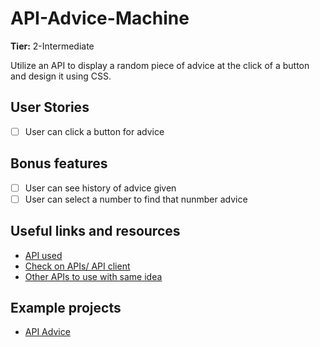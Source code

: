 # API-Advice-Machine

**Tier:** 2-Intermediate

Utilize an API to display a random piece of advice at the click of a button and design it using CSS. 


## User Stories

-   [ ] User can click a button for advice

## Bonus features

-   [ ] User can see history of advice given
-   [ ] User can select a number to find that nunmber advice

## Useful links and resources

-   [API used](https://api.adviceslip.com/advice)
-   [Check on APIs/ API client](https://www.postman.com/downloads/)
-   [Other APIs to use with same idea](https://dev.to/biplov/15-fun-apis-for-your-next-project-5053)

## Example projects

-   [API Advice](https://github.com/JennaKoslowski/Advice)